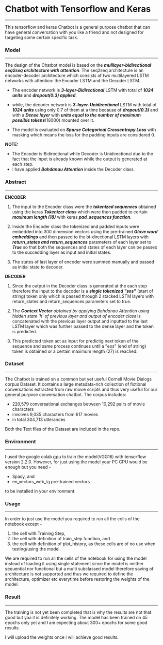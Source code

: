 # **Chatbot with Tensorflow and Keras**

---
This tensorflow and keras Chatbot is a general purpose chatbot that can have general conversation with you like a friend and not designed for targeting some certain specific task.
### **Model**

---
The design of the Chatbot model is based on the ***mulilayer-bidirectional seq2seq architecture with attention***. The seq2seq architecture is an encoder-decoder architecture which consists of two multilayered LSTM networks with attention: the Encoder LSTM and the Decoder LSTM. 

*   The encoder network is ***3-layer-Bidirectional*** LSTM with total of ***1024 units*** and ***dropout(0.3) applied***,
*   while, the decoder network is ***3-layer-Unidirectional*** LSTM with total of ***1024 units*** using only 0.7 of them at a time because of ***dropout(0.3)*** and with a ***Dense layer*** with ***units equal to the number of maximum possible tokens***(18000) mounted over it.

*   The model is evaluated on ***Sparse Categorical Crossentropy Loss*** with masking which means the loss for the padding inputs are considered 0.

**NOTE:**

*   The Encoder is Bidirectional while Decoder is Unidirectional due to the fact that the input is already known while the output is generated at each step.
*   I have applied ***Bahdanau Attention*** inside the Decoder class.



### **Abstract**

---
**ENCODER**

1.   The input to the Encoder class were the ***tokenized sequences*** obtained using the keras ***Tokenizer class*** which were then padded to certain ***maximum length (18)*** with keras ***pad_sequences function***.
2.   Inside the Encoder class the tokenized and padded inputs were embedded into 300 dimension vectors using the pre-trained ***Glove word embeddings*** and then passed to the bi-directional LSTM layers with ***return_states and return_sequences*** parameters of each layer set to ***True*** so that both the sequences and states of each layer can be passed to the succedding layer as input and initial states.

3.   The states of last layer of encoder were summed manually and passed as initial state to decoder.





**DECODER**

1.   Since the output in the Decoder class is generated at the each step therefore the input to the decoder is a ***single tokenized "sos"*** (start of string) token only which is passed through 2 stacked LSTM layers with return_states and return_sequences parameters set to true. 
2.   The ***Context Vector*** *obtained by applying Bahdanau Attention using hidden state 'h' of previous layer and output of encoder class* is concatenated with the previous layer output and inputted to the last LSTM layer which was further passed to the dense layer and the token is predicted.

3.   This predicted token act as input for predictig next token of the sequence and same process continues until a "eos" (end of string) token is obtained or a certain maximum length (27) is reached.

### **Dataset**

---


The Chatbot is trained on a common but yet useful Cornell Movie Dialogs corpus Dataset. It contains a large metadata-rich collection of fictional conversations extracted from raw movie scripts and thus very useful for our general purpose conversation chatbot. The corpus includes:

*   220,579 conversational exchanges between 10,292 pairs of movie characters
*   involves 9,035 characters from 617 movies
*   in total 304,713 utterances

Both the Text files of the Dataset are included in the repo.
### **Environment**

---
I used the google colab gpu to train the model(VGG16) with tensorflow version 2.2.0. However, for just using the model your PC CPU would be enough but you need -

*   Spacy, and
*   en_vectors_web_lg pre-trained vectors

to be installed in your environment.



### **Usage**

---
In order to just use the model you required to run all the cells of the notebook except -

1.   the cell with Training Step,
2.   the cell with definition of train_step function, and
3.   the cell with definition of plot_history, as these cells are of no use when testing/using the model.

We are required to run all the cells of the notebook for using the model instead of loading it using single statement since the model is neither sequential nor functional but a multi subclassed model therefore saving of architecture is not supported and thus we required to define the architecture, optimizer etc everytime before restoring the weights of the model.
### **Result**


---
The training is not yet been completed that is why the results are not that good but yaa it is definitely working. The model has been trained on 45 epochs only yet and I am expecting about 300+ epochs for some good results.

I will upload the weights once I will achieve good results.